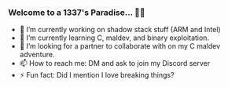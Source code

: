 ### Welcome to a 1337's Paradise... 👋:palm_tree:
- 🔭 I’m currently working on shadow stack stuff (ARM and Intel)
- 🌱 I’m currently learning C, maldev, and binary exploitation.
- 🤔 I’m looking for a partner to collaborate with on my C maldev adventure.
- 📫 How to reach me: DM and ask to join my Discord server
- ⚡ Fun fact: Did I mention I love breaking things?
